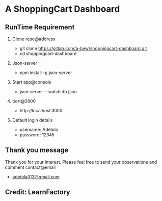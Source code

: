 # A ShoppingCart Dashboard 

## RunTime Requirement

1. Clone repo@address
   - git clone https://gitlab.com/a-bew/shoppingcart-dashboard.git
   - cd shoppingcart-dashboard

2. Json-server 
   - npm install -g json-server

3. Start app@console
   - json-server --watch db.json

4. port@3000
   - http://localhost:3000

5. Default login details
   - username: Adetola
   - password: 12345

## Thank you message
   Thank you for your interest.
   Please feel free to send your observations and comment 
   contact@email
   - adetola013@gmail.com

## Credit: LearnFactory